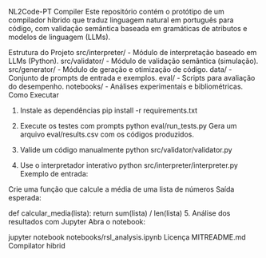 NL2Code-PT Compiler
Este repositório contém o protótipo de um compilador híbrido que traduz linguagem natural em português para código, com validação semântica baseada em gramáticas de atributos e modelos de linguagem (LLMs).

Estrutura do Projeto
src/interpreter/ - Módulo de interpretação baseado em LLMs (Python).
src/validator/ - Módulo de validação semântica (simulação).
src/generator/ - Módulo de geração e otimização de código.
data/ - Conjunto de prompts de entrada e exemplos.
eval/ - Scripts para avaliação do desempenho.
notebooks/ - Análises experimentais e bibliométricas.
Como Executar
1. Instale as dependências
pip install -r requirements.txt
2. Execute os testes com prompts
python eval/run_tests.py
Gera um arquivo eval/results.csv com os códigos produzidos.

3. Valide um código manualmente
python src/validator/validator.py
4. Use o interpretador interativo
python src/interpreter/interpreter.py
Exemplo de entrada:

Crie uma função que calcule a média de uma lista de números
Saída esperada:

def calcular_media(lista):
    return sum(lista) / len(lista)
5. Análise dos resultados com Jupyter
Abra o notebook:

jupyter notebook notebooks/rsl_analysis.ipynb
Licença
MITREADME.md
Compilator hibrid
